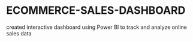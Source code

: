 # ECOMMERCE-SALES-DASHBOARD
created interactive dashboard using Power BI to track and analyze online sales data
